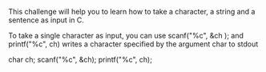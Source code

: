 This challenge will help you to learn how to take a character, a string and a sentence as input in C.

To take a single character  as input, you can use scanf("%c", &ch ); and printf("%c", ch) writes a character specified by the argument char to stdout

char ch;
scanf("%c", &ch);
printf("%c", ch);
